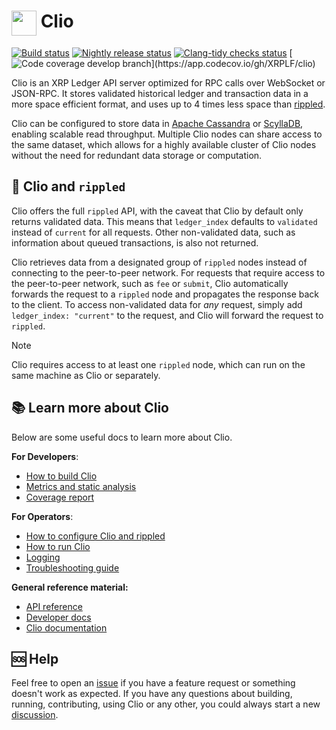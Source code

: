 # <img src='./docs/img/xrpl-logo.svg' width='40' valign="top" /> Clio

[![Build status](https://github.com/XRPLF/clio/actions/workflows/build.yml/badge.svg?branch=develop)](https://github.com/XRPLF/clio/actions/workflows/build.yml?query=branch%3Adevelop)
[![Nightly release status](https://github.com/XRPLF/clio/actions/workflows/nightly.yml/badge.svg?branch=develop)](https://github.com/XRPLF/clio/actions/workflows/nightly.yml?query=branch%3Adevelop)
[![Clang-tidy checks status](https://github.com/XRPLF/clio/actions/workflows/clang-tidy.yml/badge.svg?branch=develop)](https://github.com/XRPLF/clio/actions/workflows/clang-tidy.yml?query=branch%3Adevelop)
[![Code coverage develop branch](https://codecov.io/gh/XRPLF/clio/branch/develop/graph/badge.svg?)](https://app.codecov.io/gh/XRPLF/clio)

Clio is an XRP Ledger API server optimized for RPC calls over WebSocket or JSON-RPC.
It stores validated historical ledger and transaction data in a more space efficient format, and uses up to 4 times less space than [rippled](https://github.com/XRPLF/rippled).

Clio can be configured to store data in [Apache Cassandra](https://cassandra.apache.org/_/index.html) or [ScyllaDB](https://www.scylladb.com/), enabling scalable read throughput.
Multiple Clio nodes can share access to the same dataset, which allows for a highly available cluster of Clio nodes without the need for redundant data storage or computation.

## 📡 Clio and `rippled`

Clio offers the full `rippled` API, with the caveat that Clio by default only returns validated data. This means that `ledger_index` defaults to `validated` instead of `current` for all requests. Other non-validated data, such as information about queued transactions, is also not returned.

Clio retrieves data from a designated group of `rippled` nodes instead of connecting to the peer-to-peer network.
For requests that require access to the peer-to-peer network, such as `fee` or `submit`, Clio automatically forwards the request to a `rippled` node and propagates the response back to the client. To access non-validated data for *any* request, simply add `ledger_index: "current"` to the request, and Clio will forward the request to `rippled`.

> [!NOTE]  
> Clio requires access to at least one `rippled` node, which can run on the same machine as Clio or separately.

## 📚 Learn more about Clio

Below are some useful docs to learn more about Clio.

**For Developers**:

- [How to build Clio](./docs/build-clio.md)
- [Metrics and static analysis](./docs/metrics-and-static-analysis.md)
- [Coverage report](./docs/coverage-report.md)

**For Operators**:

- [How to configure Clio and rippled](./docs/configure-clio.md)
- [How to run Clio](./docs/run-clio.md)
- [Logging](./docs/logging.md)
- [Troubleshooting guide](./docs/trouble_shooting.md)

**General reference material:**

- [API reference](https://xrpl.org/http-websocket-apis.html)
- [Developer docs](https://xrplf.github.io/clio)
- [Clio documentation](https://xrpl.org/the-clio-server.html#the-clio-server)

## 🆘 Help

Feel free to open an [issue](https://github.com/XRPLF/clio/issues) if you have a feature request or something doesn't work as expected.
If you have any questions about building, running, contributing, using Clio or any other, you could always start a new [discussion](https://github.com/XRPLF/clio/discussions).

